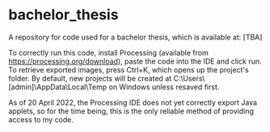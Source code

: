 # bachelor_thesis
A repository for code used for a bachelor thesis, which is available at: [TBA]

To correctly run this code, install Processing (available from https://processing.org/download), paste the code into the IDE and click run. To retrieve exported images, press Ctrl+K, which opens up the project's folder. By default, new projects will be created at C:\\Users\\[admin]\\AppData\\Local\\Temp on Windows unless resaved first.

As of 20 April 2022, the Processing IDE does not yet correctly export Java applets, so for the time being, this is the only reliable method of providing access to my code.
